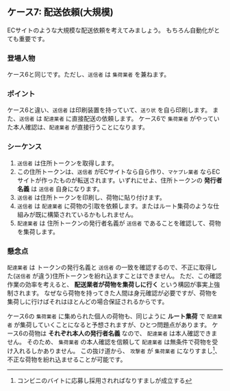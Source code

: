 ## ケース7: 配送依頼(大規模)

ECサイトのような大規模な配送依頼を考えてみましょう。
もちろん自動化がとても重要です。

### 登場人物
ケース6と同じです。ただし、`送信者` は `集荷業者` を兼ねます。

### ポイント

ケース6と違い、`送信者` は印刷装置を持っていて、`送り状` を自ら印刷します。
また、`送信者` は `配達業者` に直接配送の依頼します。
ケース6で `集荷業者` がやっていた本人確認は、`配達業者` が直接行うことになります。

### シーケンス

1. `送信者` は住所トークンを取得します。
2. この住所トークンは、`送信者` がECサイトなら自ら作り、`マケプレ業者` ならECサイトが作ったものが転送されます。いずれにせよ、住所トークンの **発行者名義** は `送信者` 自身になります。
3. `送信者` は住所トークンを印刷し、荷物に貼り付けます。
4. `送信者` は `配達業者` に荷物の引取を依頼します。またはルート集荷のような仕組みが既に構築されているかもしれません。
5. `配達業者` は 住所トークンの発行者名義が `送信者` であることを確認して、荷物を集荷します。

### 懸念点

`配達業者` は トークンの発行名義と `送信者` の一致を確認するので、不正に取得した(`送信者` が違う)住所トークンを紛れ込ますことはできません。
ただ、この確認作業の効率を考えると、 **配送業者が荷物を集荷しに行く** という構図が事実上強制されます。
なぜなら荷物を持ってきた人間は身元確認が必要ですが、荷物を集荷しに行けばそれはほとんどの場合保証されるからです。

ケース6の `集荷業者` に集められた個人の荷物も、同じように **ルート集荷** で `配達業者` が集荷していくことになると予想されますが、ひとつ問題点があります。
ケース6の荷物は **それぞれ本人の発行者名義** なので、 `配達業者` は本人確認できません。
そのため、 `集荷業者` の本人確認を信頼して `配達業者` は無条件で荷物を受け入れるしかありません。
この抜け道から、 `攻撃者` が `集荷業者` になりすまし[^1]、不正な荷物を紛れ込ませることが可能です。

[^1]: コンビニのバイトに応募し採用されればなりすましが成立する
